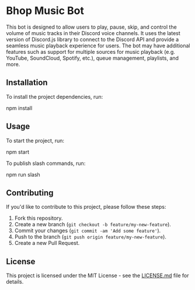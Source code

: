# Bhop Music Bot

This bot is designed to allow users to play, pause, skip, and control the volume of music tracks in their Discord voice channels. It uses the latest version of Discord.js library to connect to the Discord API and provide a seamless music playback experience for users. The bot may have additional features such as support for multiple sources for music playback (e.g. YouTube, SoundCloud, Spotify, etc.), queue management, playlists, and more.

## Installation

To install the project dependencies, run:

npm install

## Usage

To start the project, run:

npm start

To publish slash commands, run:

npm run slash

## Contributing

If you'd like to contribute to this project, please follow these steps:

1. Fork this repository.
2. Create a new branch (`git checkout -b feature/my-new-feature`).
3. Commit your changes (`git commit -am 'Add some feature'`).
4. Push to the branch (`git push origin feature/my-new-feature`).
5. Create a new Pull Request.

## License

This project is licensed under the MIT License - see the [LICENSE.md](LICENSE.md) file for details.
